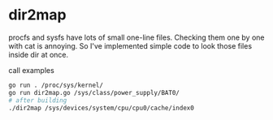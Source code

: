 # dir2map

procfs and sysfs have lots of small one-line files.
Checking them one by one with cat is annoying.
So I've implemented simple code to look those files inside dir at once.

call examples
```bash
go run . /proc/sys/kernel/
go run dir2map.go /sys/class/power_supply/BAT0/
# after building
./dir2map /sys/devices/system/cpu/cpu0/cache/index0
```

